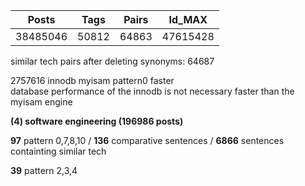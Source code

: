 | Posts    | Tags  | Pairs | Id_MAX   |
| -------- | ----- | ----- | -------- |
| 38485046 | 50812 | 64863 | 47615428 |

similar tech pairs after deleting synonyms: 64687



2757616
innodb	myisam
pattern0	faster	
database performance of the innodb is not necessary faster than the myisam engine



**(4) software engineering (196986 posts)** 

**97** pattern 0,7,8,10 / **136** comparative sentences / **6866** sentences containting similar tech

**39** pattern 2,3,4